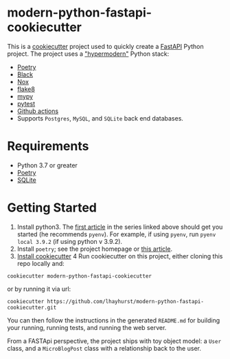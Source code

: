 
# modern-python-fastapi-cookiecutter

This is a [cookiecutter](https://github.com/cookiecutter/cookiecutter) project used to quickly create a [FastAPI](https://fastapi.tiangolo.com/) Python project. The project uses a ["hypermodern"](https://medium.com/@cjolowicz/hypermodern-python-d44485d9d769) Python stack:
* [Poetry](https://python-poetry.org/) 
* [Black](https://github.com/psf/black)
* [Nox](https://nox.thea.codes/en/stable/)
* [flake8](https://flake8.pycqa.org/en/latest/)
* [mypy](http://mypy-lang.org/)
* [pytest](https://docs.pytest.org/en/6.2.x/)
* [Github actions](https://docs.github.com/en/actions)
* Supports `Postgres`, `MySQL`, and `SQLite` back end databases.


# Requirements
* Python 3.7 or greater
* [Poetry](https://python-poetry.org/) 
* [SQLite](https://www.sqlite.org/index.html)

# Getting Started

1. Install python3. The [first article]((https://cjolowicz.github.io/posts/hypermodern-python-01-setup/)) in the series linked above should get you started (he recommends `pyenv`). For example, if using `pyenv`, run `pyenv local 3.9.2` (if using python v 3.9.2).
2. Install `poetry`; see the project homepage or [this article](https://cjolowicz.github.io/posts/hypermodern-python-01-setup/).
3. [Install cookiecutter](https://cookiecutter.readthedocs.io/en/latest/installation.html)
4 Run cookiecutter on this project, either cloning this repo locally and:
```shell
cookiecutter modern-python-fastapi-cookiecutter
```
or by running it via url:
```shell
cookiecutter https://github.com/lhayhurst/modern-python-fastapi-cookiecutter.git

```

You can then follow the instructions in the generated `README.md` for building your running, running tests, and running the web server.

From a FASTApi perspective, the project ships with toy object model: a `User` class, and a `MicroBlogPost` class with a relationship back to the user. 